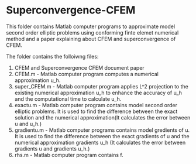 # Superconvergence-CFEM
This folder contains Matlab computer programs to approximate model second order elliptic problems using conforming finte elemet numerical method and a paper explaining about CFEM and superconvergence of CFEM.

The folder contains the folloiwng files:

1. CFEM and Superconvergence CFEM document paper
2. CFEM.m - Matlab computer program computes a numerical approximation u_h.
3. super_CFEM.m - Matlab computer program applies L^2 projection to the existing numerical approximation u_h to enhance the accuracy of u_h and the computational time to calculate u_h.
4. exactu.m - Matlab computer program contains model second order elliptic problems.  It is used to find the difference between the exact solution and the numerical approximation(It calculates the error between u and u_h.)
5. gradientu.m - Matlab computer programs contains model gredients of u.  It is used to find the difference between the exact gradients of u and the numerical approximation gradients u_h (It calculates the error between gradients u and gradients u_h.)
6. rhs.m - Matlab computer program contains f.



